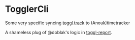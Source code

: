 # TogglerCli

Some very specific syncing [toggl track](toggl.com) to (Anouk)timetracker

A shameless plug of @doblak's logic in [toggl-report](https://github.com/doblak/toggl-report).
